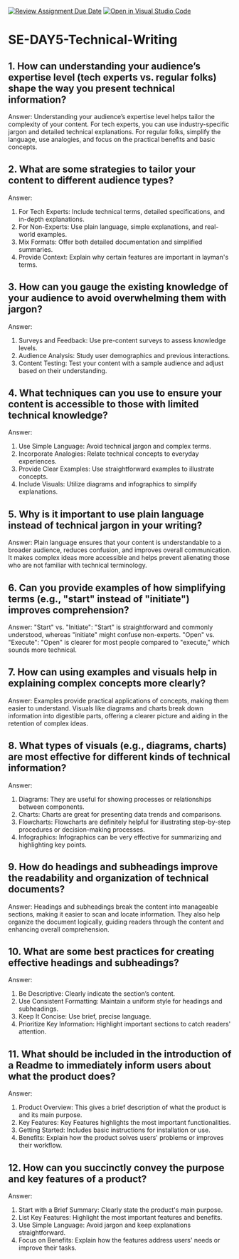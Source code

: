 [![Review Assignment Due Date](https://classroom.github.com/assets/deadline-readme-button-22041afd0340ce965d47ae6ef1cefeee28c7c493a6346c4f15d667ab976d596c.svg)](https://classroom.github.com/a/zsAR-pyY)
[![Open in Visual Studio Code](https://classroom.github.com/assets/open-in-vscode-2e0aaae1b6195c2367325f4f02e2d04e9abb55f0b24a779b69b11b9e10269abc.svg)](https://classroom.github.com/online_ide?assignment_repo_id=15696713&assignment_repo_type=AssignmentRepo)
# SE-DAY5-Technical-Writing
## 1. How can understanding your audience’s expertise level (tech experts vs. regular folks) shape the way you present technical information?
Answer:
Understanding your audience’s expertise level helps tailor the complexity of your content. For tech experts, you can use industry-specific jargon and detailed technical explanations. For regular folks, simplify the language, use analogies, and focus on the practical benefits and basic concepts.

## 2. What are some strategies to tailor your content to different audience types?
Answer:
1. For Tech Experts: Include technical terms, detailed specifications, and in-depth explanations.
2. For Non-Experts: Use plain language, simple explanations, and real-world examples.
3. Mix Formats: Offer both detailed documentation and simplified summaries.
4. Provide Context: Explain why certain features are important in layman's terms.

## 3. How can you gauge the existing knowledge of your audience to avoid overwhelming them with jargon?
Answer:
1. Surveys and Feedback: Use pre-content surveys to assess knowledge levels.
2. Audience Analysis: Study user demographics and previous interactions.
3. Content Testing: Test your content with a sample audience and adjust based on their understanding.

## 4. What techniques can you use to ensure your content is accessible to those with limited technical knowledge?
Answer:
1. Use Simple Language: Avoid technical jargon and complex terms.
2. Incorporate Analogies: Relate technical concepts to everyday experiences.
3. Provide Clear Examples: Use straightforward examples to illustrate concepts.
4. Include Visuals: Utilize diagrams and infographics to simplify explanations.

## 5. Why is it important to use plain language instead of technical jargon in your writing?
Answer:
Plain language ensures that your content is understandable to a broader audience, reduces confusion, and improves overall communication. It makes complex ideas more accessible and helps prevent alienating those who are not familiar with technical terminology.

## 6. Can you provide examples of how simplifying terms (e.g., "start" instead of "initiate") improves comprehension?
Answer:
"Start" vs. "Initiate": "Start" is straightforward and commonly understood, whereas "initiate" might confuse non-experts.
"Open" vs. "Execute": "Open" is clearer for most people compared to "execute," which sounds more technical.

## 7. How can using examples and visuals help in explaining complex concepts more clearly?
Answer:
Examples provide practical applications of concepts, making them easier to understand. Visuals like diagrams and charts break down information into digestible parts, offering a clearer picture and aiding in the retention of complex ideas.

## 8. What types of visuals (e.g., diagrams, charts) are most effective for different kinds of technical information?
Answer:
1. Diagrams: They are useful for showing processes or relationships between components.
2. Charts: Charts are great for presenting data trends and comparisons.
3. Flowcharts: Flowcharts are definitely helpful for illustrating step-by-step procedures or decision-making processes.
4. Infographics: Infographics can be very effective for summarizing and highlighting key points.

## 9. How do headings and subheadings improve the readability and organization of technical documents?
Answer:
Headings and subheadings break the content into manageable sections, making it easier to scan and locate information. They also help organize the document logically, guiding readers through the content and enhancing overall comprehension.

## 10. What are some best practices for creating effective headings and subheadings?
Answer:
1. Be Descriptive: Clearly indicate the section’s content.
2. Use Consistent Formatting: Maintain a uniform style for headings and subheadings.
3. Keep It Concise: Use brief, precise language.
4. Prioritize Key Information: Highlight important sections to catch readers' attention.

## 11. What should be included in the introduction of a Readme to immediately inform users about what the product does?
Answer:
1. Product Overview: This gives a brief description of what the product is and its main purpose.
2. Key Features: Key Features highlights the most important functionalities.
3. Getting Started: Includes basic instructions for installation or use.
4. Benefits: Explain how the product solves users' problems or improves their workflow.

## 12. How can you succinctly convey the purpose and key features of a product?
Answer:
1. Start with a Brief Summary: Clearly state the product's main purpose.
2. List Key Features: Highlight the most important features and benefits.
3. Use Simple Language: Avoid jargon and keep explanations straightforward.
4. Focus on Benefits: Explain how the features address users' needs or improve their tasks.

